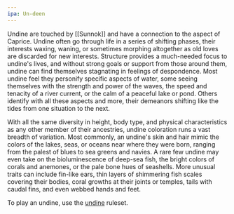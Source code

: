 ```yaml
---
ipa: Un-deen
---
```


Undine are touched by [[Sunnok]] and have a connection to the aspect of Caprice. Undine often go through life in a series of shifting phases, their interests waxing, waning, or sometimes morphing altogether as old loves are discarded for new interests. Structure provides a much-needed focus to undine's lives, and without strong goals or support from those around them, undine can find themselves stagnating in feelings of despondence. Most undine feel they personify specific aspects of water, some seeing themselves with the strength and power of the waves, the speed and tenacity of a river current, or the calm of a peaceful lake or pond. Others identify with all these aspects and more, their demeanors shifting like the tides from one situation to the next.

With all the same diversity in height, body type, and physical characteristics as any other member of their ancestries, undine coloration runs a vast breadth of variation. Most commonly, an undine's skin and hair mimic the colors of the lakes, seas, or oceans near where they were born, ranging from the palest of blues to sea greens and navies. A rare few undine may even take on the bioluminescence of deep-sea fish, the bright colors of corals and anemones, or the pale bone hues of seashells. More unusual traits can include fin-like ears, thin layers of shimmering fish scales covering their bodies, coral growths at their joints or temples, tails with caudal fins, and even webbed hands and feet.

To play an undine, use the [undine](https://2e.aonprd.com/Ancestries.aspx?ID=37) ruleset.
